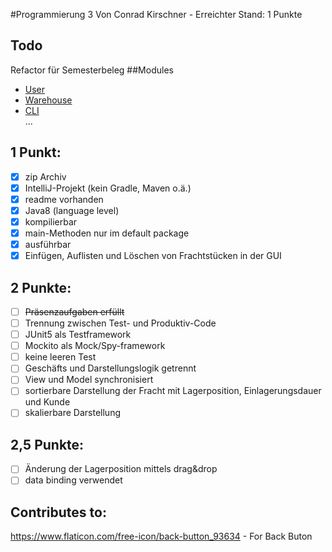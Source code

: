 #Programmierung 3
Von Conrad Kirschner - 
Erreichter Stand: 1 Punkte  
## Todo
Refactor für Semesterbeleg
##Modules 
- [User](src/app/app.user/readme.md)
- [Warehouse](./src/warehouse/readme.md)
- [CLI](./src/cli/readme.md)  
...
## 1 Punkt:
- [x] zip Archiv 
- [x] IntelliJ-Projekt (kein Gradle, Maven o.ä.) 
- [x] readme vorhanden 
- [x] Java8 (language level) 
- [x] kompilierbar 
- [x] main-Methoden nur im default package
- [x] ausführbar 
- [x] Einfügen, Auflisten und Löschen von Frachtstücken in der GUI 

## 2 Punkte:
- [ ] ~~Präsenzaufgaben erfüllt~~
- [ ] Trennung zwischen Test- und Produktiv-Code
- [ ] JUnit5 als Testframework
- [ ] Mockito als Mock/Spy-framework
- [ ] keine leeren Test
- [ ] Geschäfts und Darstellungslogik getrennt 
- [ ] View und Model synchronisiert  
- [ ] sortierbare Darstellung der Fracht mit Lagerposition, Einlagerungsdauer und Kunde 
- [ ] skalierbare Darstellung  
## 2,5 Punkte:
- [ ]  Änderung der Lagerposition mittels drag&drop 
- [ ]  data binding verwendet 
## Contributes to:
https://www.flaticon.com/free-icon/back-button_93634 - For Back Buton